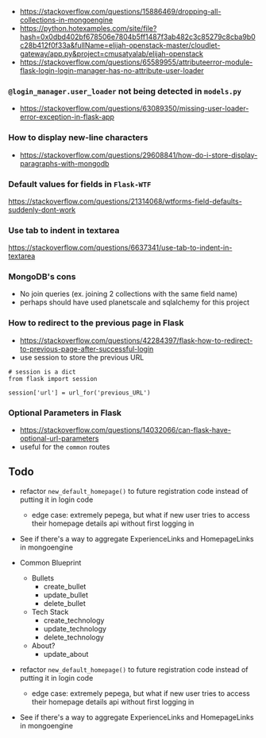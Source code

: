 - https://stackoverflow.com/questions/15886469/dropping-all-collections-in-mongoengine
- https://python.hotexamples.com/site/file?hash=0x0dbd402bf678506e7804b5ff1487f3ab482c3c85279c8cba9b0c28b412f0f33a&fullName=elijah-openstack-master/cloudlet-gateway/app.py&project=cmusatyalab/elijah-openstack
- https://stackoverflow.com/questions/65589955/attributeerror-module-flask-login-login-manager-has-no-attribute-user-loader

### **`@login_manager.user_loader` not being detected in `models.py`**

- https://stackoverflow.com/questions/63089350/missing-user-loader-error-exception-in-flask-app

### **How to display new-line characters**

- https://stackoverflow.com/questions/29608841/how-do-i-store-display-paragraphs-with-mongodb

### **Default values for fields in `Flask-WTF`**

https://stackoverflow.com/questions/21314068/wtforms-field-defaults-suddenly-dont-work

### **Use tab to indent in textarea**

https://stackoverflow.com/questions/6637341/use-tab-to-indent-in-textarea

### **MongoDB's cons**

- No join queries (ex. joining 2 collections with the same field name)
- perhaps should have used planetscale and sqlalchemy for this project

### **How to redirect to the previous page in Flask**

- https://stackoverflow.com/questions/42284397/flask-how-to-redirect-to-previous-page-after-successful-login
- use session to store the previous URL

```
# session is a dict
from flask import session

session['url'] = url_for('previous_URL')
```

### Optional Parameters in Flask

- https://stackoverflow.com/questions/14032066/can-flask-have-optional-url-parameters
- useful for the `common` routes

## **Todo**

- refactor `new_default_homepage()` to future registration code instead of putting it in login code
  - edge case: extremely pepega, but what if new user tries to access their homepage details api without first logging in
- See if there's a way to aggregate ExperienceLinks and HomepageLinks in mongoengine
- Common Blueprint

  - Bullets
    - create_bullet
    - update_bullet
    - delete_bullet
  - Tech Stack
    - create_technology
    - update_technology
    - delete_technology
  - About?
    - update_about

- refactor `new_default_homepage()` to future registration code instead of putting it in login code
  - edge case: extremely pepega, but what if new user tries to access their homepage details api without first logging in
- See if there's a way to aggregate ExperienceLinks and HomepageLinks in mongoengine
